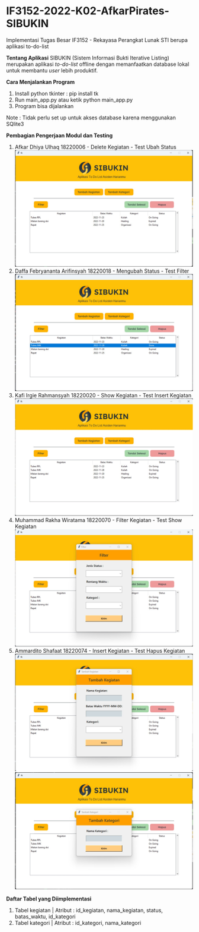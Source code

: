 # IF3152-2022-K02-AfkarPirates-SIBUKIN

Implementasi Tugas Besar IF3152 - Rekayasa Perangkat Lunak STI berupa aplikasi to-do-list

**Tentang Aplikasi**
SIBUKIN (Sistem Informasi Bukti Iterative Listing) merupakan aplikasi _to-do-list_ offline dengan memanfaatkan database lokal untuk membantu _user_ lebih produktif.

**Cara Menjalankan Program**

1. Install python tkinter : pip install tk
2. Run main_app.py atau ketik python main_app.py
3. Program bisa dijalankan

Note : Tidak perlu set up untuk akses database karena menggunakan SQlite3

**Pembagian Pengerjaan Modul dan Testing**

1. Afkar Dhiya Ulhaq 18220006 - Delete Kegiatan - Test Ubah Status
   ![Main.PNG](assets/hapus.jpg)
2. Daffa Febryananta Arifinsyah 18220018 - Mengubah Status - Test Filter
   ![Main.PNG](assets/status.jpg)
3. Kafi Irgie Rahmansyah 18220020 - Show Kegiatan - Test Insert Kegiatan
   ![Main.PNG](assets/nampilkan.jpg)
4. Muhammad Rakha Wiratama 18220070 - Filter Kegiatan - Test Show Kegiatan
   ![Main.PNG](assets/Filter.jpg)
5. Ammardito Shafaat 18220074 - Insert Kegiatan - Test Hapus Kegiatan
   ![Main.PNG](assets/tambahKegiatan.jpg)
   ![Main.PNG](assets/tambahKategori.jpg)

**Daftar Tabel yang Diimplementasi**

1. Tabel kegiatan | Atribut : id_kegiatan, nama_kegiatan, status, batas_waktu, id_kategori
2. Tabel kategori | Atribut : id_kategori, nama_kategori
